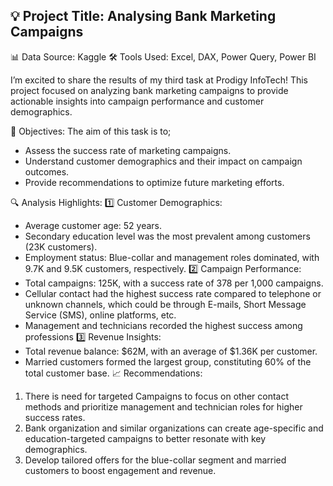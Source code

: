 ##
## 💡 Project Title: Analysing Bank Marketing Campaigns
📊 Data Source: Kaggle
🛠️ Tools Used: Excel, DAX, Power Query, Power BI

I’m excited to share the results of my third task at Prodigy InfoTech! This project focused on analyzing bank marketing campaigns to provide actionable insights into campaign performance and customer demographics.

🎯 Objectives:
The aim of this task is to;
- Assess the success rate of marketing campaigns.
- Understand customer demographics and their impact on campaign outcomes.
- Provide recommendations to optimize future marketing efforts.

🔍 Analysis Highlights:
1️⃣ Customer Demographics:
- Average customer age: 52 years.
- Secondary education level was the most prevalent among customers (23K customers).
- Employment status: Blue-collar and management roles dominated, with 9.7K and 9.5K customers, respectively.
2️⃣ Campaign Performance:
- Total campaigns: 125K, with a success rate of 378 per 1,000 campaigns.
- Cellular contact had the highest success rate compared to telephone or unknown channels, which could be through E-mails, Short Message Service (SMS), online platforms, etc.
- Management and technicians recorded the highest success among professions
3️⃣ Revenue Insights:
- Total revenue balance: $62M, with an average of $1.36K per customer.
- Married customers formed the largest group, constituting 60% of the total customer base.
📈 Recommendations:
1. There is need for targeted Campaigns to focus on other contact methods and prioritize management and technician roles for higher success rates.
2. Bank organization and similar organizations can create age-specific and education-targeted campaigns to better resonate with key demographics.
3. Develop tailored offers for the blue-collar segment and married customers to boost engagement and revenue.
